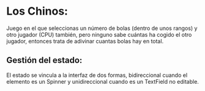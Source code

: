 # Los Chinos:
Juego en el que seleccionas un número de bolas (dentro de unos rangos) y otro jugador (CPU) también, pero ninguno sabe cuántas ha cogido el otro jugador, entonces trata de adivinar cuantas bolas hay en total.

## Gestión del estado:
El estado se vincula a la interfaz de dos formas, bidireccional cuando el elemento es un Spinner y unidireccional cuando es un TextField no editable.